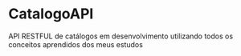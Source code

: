 # CatalogoAPI

API RESTFUL de catálogos em desenvolvimento utilizando todos os conceitos aprendidos dos meus estudos
